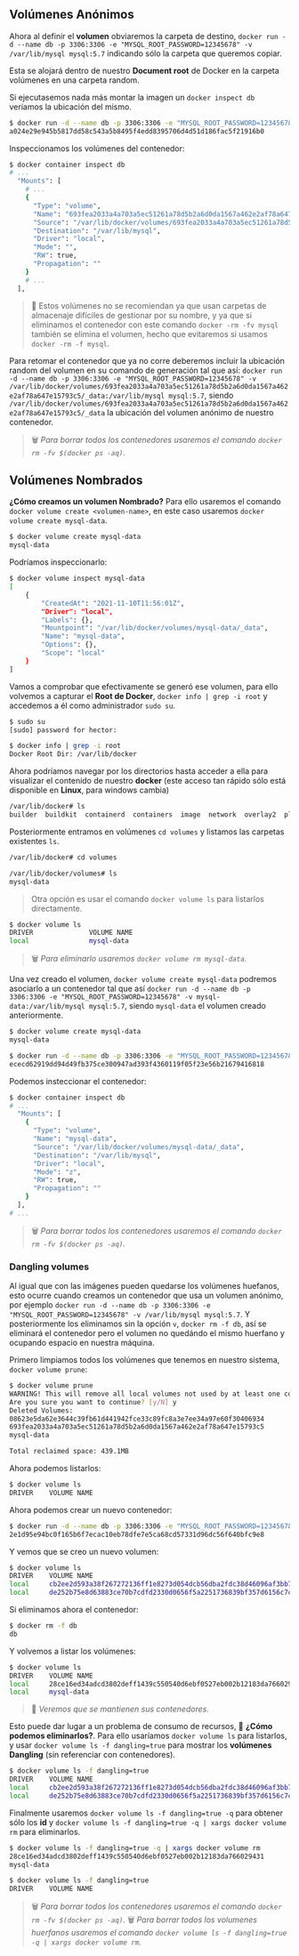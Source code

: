 ## Volúmenes Anónimos

Ahora al definir el **volumen** obviaremos la carpeta de destino, `docker run -d --name db -p 3306:3306 -e "MYSQL_ROOT_PASSWORD=12345678" -v /var/lib/mysql mysql:5.7` indicando sólo la carpeta que queremos copiar.

Esta se alojará dentro de nuestro **Document root** de Docker en la carpeta volúmenes en una carpeta random.

Si ejecutasemos nada más montar la imagen un `docker inspect db` veríamos la ubicación del mismo.

```bash
$ docker run -d --name db -p 3306:3306 -e "MYSQL_ROOT_PASSWORD=12345678" -v /var/lib/mysql mysql:5.7
a024e29e945b5817dd58c543a5b8495f4edd8395706d4d51d186fac5f21916b0
```

Inspeccionamos los volúmenes del contenedor:

```bash
$ docker container inspect db 
# ...
  "Mounts": [
    # ...
    {
      "Type": "volume",
      "Name": "693fea2033a4a703a5ec51261a78d5b2a6d0da1567a462e2af78a647e15793c5",
      "Source": "/var/lib/docker/volumes/693fea2033a4a703a5ec51261a78d5b2a6d0da1567a462e2af78a647e15793c5/_data",
      "Destination": "/var/lib/mysql",
      "Driver": "local",
      "Mode": "",
      "RW": true,
      "Propagation": ""
    }
    # ...
  ],
```

> 🚨 Estos volúmenes no se recomiendan ya que usan carpetas de almacenaje difíciles de gestionar por su nombre, y ya que si eliminamos el contenedor con este comando `docker -rm -fv mysql` también se elimina el volumen, hecho que evitaremos si usamos `docker -rm -f mysql`.

Para retomar el contenedor que ya no corre deberemos incluir la ubicación random del volumen en su comando de generación tal que así: `docker run -d --name db -p 3306:3306 -e "MYSQL_ROOT_PASSWORD=12345678" -v /var/lib/docker/volumes/693fea2033a4a703a5ec51261a78d5b2a6d0da1567a462e2af78a647e15793c5/_data:/var/lib/mysql mysql:5.7`, siendo `/var/lib/docker/volumes/693fea2033a4a703a5ec51261a78d5b2a6d0da1567a462e2af78a647e15793c5/_data` la ubicación del volumen anónimo de nuestro contenedor.

> 🗑️ _Para borrar todos los contenedores usaremos el comando `docker rm -fv $(docker ps -aq)`._

## Volúmenes Nombrados

**¿Cómo creamos un volumen Nombrado?** Para ello usaremos el comando `docker volume create <volumen-name>`, en este caso usaremos `docker volume create mysql-data`.

```bash
$ docker volume create mysql-data
mysql-data
```

Podríamos inspeccionarlo:

```bash
$ docker volume inspect mysql-data
[
    {
        "CreatedAt": "2021-11-10T11:56:01Z",
        "Driver": "local",
        "Labels": {},
        "Mountpoint": "/var/lib/docker/volumes/mysql-data/_data",
        "Name": "mysql-data",
        "Options": {},
        "Scope": "local"
    }
]
```

Vamos a comprobar que efectivamente se generó ese volumen, para ello volvemos a capturar el **Root de Docker**, `docker info | grep -i root` y accedemos a él como administrador `sudo su`.

```bash
$ sudo su
[sudo] password for hector:

$ docker info | grep -i root
Docker Root Dir: /var/lib/docker
```

Ahora podríamos navegar por los directorios hasta acceder a ella para visualizar el contenido de nuestro **docker** (este acceso tan rápido sólo está disponible en **Linux**, para windows cambia)

```bash
/var/lib/docker# ls
builder  buildkit  containerd  containers  image  network  overlay2  plugins  runtimes  swarm  tmp  trust  volumes
```

Posteriormente entramos en volúmenes `cd volumes` y listamos las carpetas existentes `ls`.

```bash
/var/lib/docker# cd volumes

/var/lib/docker/volumes# ls
mysql-data
```

> Otra opción es usar el comando `docker volume ls` para listarlos directamente.

```bash
$ docker volume ls
DRIVER              VOLUME NAME
local               mysql-data
```

> 🗑️ _Para eliminarlo usaremos `docker volume rm mysql-data`._

Una vez creado el volumen, `docker volume create mysql-data` podremos asociarlo a un contenedor tal que así `docker run -d --name db -p 3306:3306 -e "MYSQL_ROOT_PASSWORD=12345678" -v mysql-data:/var/lib/mysql mysql:5.7`, siendo `mysql-data` el volumen creado anteriormente.

```bash
$ docker volume create mysql-data
mysql-data

$ docker run -d --name db -p 3306:3306 -e "MYSQL_ROOT_PASSWORD=12345678" -v mysql-data:/var/lib/mysql mysql:5.7
ececd62919dd94d49fb375ce300947ad393f4360119f05f23e56b21679416818
```

Podemos insteccionar el contenedor:


```bash
$ docker container inspect db
# ...
  "Mounts": [
    {
      "Type": "volume",
      "Name": "mysql-data",
      "Source": "/var/lib/docker/volumes/mysql-data/_data",
      "Destination": "/var/lib/mysql",
      "Driver": "local",
      "Mode": "z",
      "RW": true,
      "Propagation": ""
    }
  ],
# ...
```

> 🗑️ _Para borrar todos los contenedores usaremos el comando `docker rm -fv $(docker ps -aq)`._

### Dangling volumes

Al igual que con las imágenes pueden quedarse los volúmenes huefanos, esto ocurre cuando creamos un contenedor que usa un volumen anónimo, por ejemplo `docker run -d --name db -p 3306:3306 -e "MYSQL_ROOT_PASSWORD=12345678" -v /var/lib/mysql mysql:5.7`. Y posteriormente los eliminamos sin la opción `v`, `docker rm -f db`, así se eliminará el contenedor pero el volumen no quedándo el mismo huerfano y ocupando espacio en nuestra máquina. 

Primero limpiamos todos los volúmenes que tenemos en nuestro sistema, `docker volume prune`:

```bash
$ docker volume prune
WARNING! This will remove all local volumes not used by at least one container.
Are you sure you want to continue? [y/N] y
Deleted Volumes:
08623e5da62e3644c39fb61d441942fce33c89fc8a3e7ee34a97e60f30406934
693fea2033a4a703a5ec51261a78d5b2a6d0da1567a462e2af78a647e15793c5
mysql-data

Total reclaimed space: 439.1MB
```

Ahora podemos listarlos:

```bash
$ docker volume ls
DRIVER    VOLUME NAME
```

Ahora podemos crear un nuevo contenedor:

```bash
$ docker run -d --name db -p 3306:3306 -e "MYSQL_ROOT_PASSWORD=12345678" -v /var/lib/mysql mysql:5.7
2e1d95e94bc0f165b6f7ecac10eb78dfe7e5ca68cd57331d96dc56f640bfc9e8
```

Y vemos que se creo un nuevo volumen:

```bash
$ docker volume ls
DRIVER    VOLUME NAME
local     cb2ee2d593a38f267272136ff1e8273d054dcb56dba2fdc38d46096af3bb7254
local     de252b75e8d63883ce70b7cdfd2330d0656f5a2251736839bf357d6156c7c35a
```

Si eliminamos ahora el contenedor:

```bash
$ docker rm -f db
db
```

Y volvemos a listar los volúmenes:

```bash
$ docker volume ls
DRIVER    VOLUME NAME
local     28ce16ed34adcd3802deff1439c550540d6ebf0527eb002b12183da766029431
local     mysql-data
```

> 👀 _Veremos que se mantienen sus contenedores._

Esto puede dar lugar a un problema de consumo de recursos, 🤷 **¿Cómo podemos eliminarlos?**. Para ello usaríamos `docker volume ls` para listarlos, y usar `docker volume ls -f dangling=true` para mostrar los **volúmenes Dangling** (sin referenciar con contenedores).

```bash
$ docker volume ls -f dangling=true
DRIVER    VOLUME NAME
local     cb2ee2d593a38f267272136ff1e8273d054dcb56dba2fdc38d46096af3bb7254
local     de252b75e8d63883ce70b7cdfd2330d0656f5a2251736839bf357d6156c7c35a
```

Finalmente usaremos `docker volume ls -f dangling=true -q` para obtener sólo los **id** y `docker volume ls -f dangling=true -q | xargs docker volume rm` para eliminarlos.

```bash
$ docker volume ls -f dangling=true -q | xargs docker volume rm
28ce16ed34adcd3802deff1439c550540d6ebf0527eb002b12183da766029431
mysql-data

$ docker volume ls -f dangling=true
DRIVER    VOLUME NAME
```

> 🗑️ _Para borrar todos los contenedores usaremos el comando `docker rm -fv $(docker ps -aq)`._
> 🗑️ _Para borrar todos los volumenes huerfanos usaremos el comando `docker volume ls -f dangling=true -q | xargs docker volume rm`._